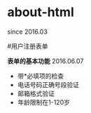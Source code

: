 # about-html
since 2016.03


#用户注册表单

**表单的基本功能** 2016.06.07
- 带*必填项的检查
- 电话号码正确号段验证
- 邮箱格式验证
- 年龄限制在1-120岁
